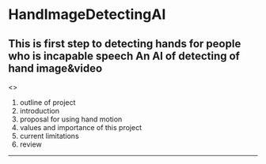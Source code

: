 # HandImageDetectingAI
This is first step to detecting hands for people who is incapable speech
**An AI of detecting of hand image&video**
--------------------------------------------
<<Table of Contents>>
1. outline of project
2. introduction
3. proposal for using hand motion
4. values and importance of this project
5. current limitations
6. review
--------------------------------------------

